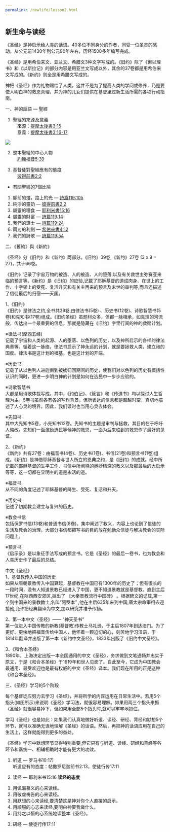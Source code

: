 ```yaml
---
permalink: /newlife/lesson2.html
---
```

<h2>新生命与读经</h2>

《圣经》是神启示给人类的话语。40多位不同身分的作者，同受一位圣灵的感动，从公元前1430年到公元90年左右，历经1500多年编写完成。

《圣经》是用希伯来文、亚兰文、希腊文3种文字写成的。《旧约》除了《但以理书》和《以斯拉记》的部分内容是用亚兰文写成以外，其余的37卷都是用希伯来文写成的。《新约》则全是用希腊文写成的。

神把《圣经》作为礼物赐给了人类，这并不是为了提高人类的学问或修养，乃是要使人明白神的救恩真理，并为神的儿女们提供在基督里过新生活所需的各项行动指南。

一、神的話語 — 聖經
1. 聖經的來源及意義  
　來源：[提摩太後書3:15](https://www.biblegateway.com/passage/?search=提摩太後書3:15&version=CUVMPS)  
　意義：[提摩太後書3:16-17](https://www.biblegateway.com/passage/?search=提摩太後書3:16-17&version=CUVMPS)  

<img src="https://henryccyu.github.io/2-1.jpg">

2. 整本聖經的中心人物  
　[約翰福音5:39](https://www.biblegateway.com/passage/?search=約翰福音5:39&version=CUVMPS)

3. 基督徒對聖經應有的態度  
　[彼得前書2:2](https://www.biblegateway.com/passage/?search=彼得前書2:2&version=CUVMPS)

+ 有關聖經的7個比喻  
1) 腳前的燈，路上的光 — [詩篇119:105](https://www.biblegateway.com/passage/?search=詩篇119:105&version=CUVMPS)  
2) 純淨的靈奶 — [彼得前書2:2](https://www.biblegateway.com/passage/?search=彼得前書2:2&version=CUVMPS)  
3) 屬靈的糧食 — [耶利米書15:16](https://www.biblegateway.com/passage/?search=耶利米書15:16&version=CUVMPS)  
4) 屬靈的財富 — [詩篇119:14](https://www.biblegateway.com/passage/?search=詩篇119:14&version=CUVMPS)  
5) 我們的謀士 — [詩篇119:24](https://www.biblegateway.com/passage/?search=詩篇119:24&version=CUVMPS)  
6) 兩刃的利劍 — [希伯來書4:12](https://www.biblegateway.com/passage/?search=希伯來書4:12&version=CUVMPS)  
7) 我們的詩歌 — [詩篇119:54](https://www.biblegateway.com/passage/?search=詩篇119:54&version=CUVMPS)  

二、《舊約》與《新約》

《圣经》分《旧约》和《新约》两部分。《旧约》39卷,《新约》27卷 (3 x 9 = 27)，共计66卷。

《旧约》记录了宇宙万物的被造、人的被造、人的堕落,以及有关救世主弥赛亚来临的预言等。《新约》是《旧约》的应验,记載了耶稣基督的道成肉身、在世上的工作、十字架上的受死、复活升天和有关主再来的预言及末世的审判等,而且还描述了信徒最后的归宿——天国。

1、《旧约》  
《旧约》是律法之约,全书共39卷,由律法书(5卷) 、历史书(12卷)、诗歌智慧书(5卷)和先知书(17卷)组成。《旧约圣经》虽题材众多，但都一脉相承，如真理的河流般，传达出一个最重要的信息，那就是隐藏在《旧约》字里行间的神的救赎计划。

※律法书(摩西五经)  
记载了宇宙和人类的起源、人的堕落、以色列的历史，以及神所启示的各样的律法典章等。循着这一脉络，律法书启示了神永远的计划，就是要拯救人类，建立祂的国度。律法书是这计划的根基，也是这计划的开端。

※历史书  
记载了从以色列人进迦南到被掳归回期间的历史，使我们对以色列的历史有概括性认识的同时，更进一步明白神的计划是如何在选民中一步步应验的。

※诗歌智慧书  
大都是用诗歌体裁写成。其中，《约伯记》、《箴言》和《传道书》均以探讨人生哲理为主。5卷书虽然各有各的写作背景，但所表达的信息都是超越时空，真切地描述了人心灵的境界。因此，我们读时也当用心灵去体会。

※先知书  
其中大先知书5卷，小先知书12卷。先知书的主题是审判与拯救，其目的在于呼吁人悔改。先知们一面激励选民等候神的救恩，一面为后来临到的救恩作了最好的见证。

2、《新约》  
《新约》共有27卷：由福音书(4卷)、历史书(1卷)、书信(21卷)和预言书(1卷)组成。《新约》是神借耶稣基督与世人所立的恩典之约，是《旧约》的成就。经中所记載的耶稣基督的生平工作、书信中所阐释的奥妙精深的教义以及那最后的大启示等等，这一切都在显明主的道是永活的道。

※福音书  
从不同的角度记述了耶稣基督的降生、受死、复活和升天。

※历史书  
记述了初期教会建立与复兴的历史。

※教会书信  
包括保罗书信(13卷)和普通书信(8卷)。集中阐述了教义，内容上也论到了信徒的生活及教会的治理。大部分书信都把写书的目的放在勉励众信徒与解决教会的实际问题上。

※预言书  
《启示录》是以象征手法写成的预言书。它是《圣经》的最后一卷书，也为教会和人类历史作了最后的总结。

中文《圣经》  
1、基督教传入中国的历史  
如果从唐朝景教传入中国算起，基督教在中国已有1300年的历史了；但有很长的一段时间，没有人知道景教已经进入了中国，更不知道景教就是基督教。直到主后17世纪,在陜西西安郊区,掘出了 《大秦景教流行中国碑》 。根据碑文的记载,第一个到中国来的景教教士,名叫“阿罗本” ,他在主后635年来到中国,唐太宗命宰相去迎接他,允许把经典翻译为中文,加以研究并准予传扬。

2、第一本中文〈圣经》—— "神天圣书"  
第一位进入中国传教的新教(基督教)传教士马礼逊，于主后1807年到达澳门。为了更好、更快地把福音传给中国人，他怀着一颗迫切的心，刻苦地学习汉语，于1814年翻译并出版了第一本《新约中文圣经》，1823年出版了《旧约中文圣经》。

3、《和合本圣经》  
1890年，上海决定出版一本全国通用的中文《圣经》，务求做到文笔通畅并忠实于原文，于是《和合本圣经》于1919年和世人见面了。自此至今，它成为中国教会最通用、最受欢迎也是最有权威的中文《圣经》译本。我们现在所用的正是这种《和合本圣经》。

三、《圣经》学习的5个阶段

每个基督徒应努力去学习《圣经》，并将所学的内容运用在日常生活中。若用5个指头(如图所示)来说明《圣经》学习法，就很容易理解。如果用两三个指头来抓〈圣经》就很容易掉下，但如果用全部5个指头时,就可以牢牢地抓住。

学习《圣经》也是如此：如果我们认真地做好听道、读经、研经、背经和默想5个环节，就可以准确无误地理解《圣经》的话语。然后，再把神的话语应用在自己的生活上，这样就能得到更多的益处。

《圣经》学习中默想环节显得特别重要,但它只有与听道、读经、研经和背经等各环节和谐统一、相辅相助时才能有更大的功效。

1. 听道 — 罗马书10:17)  
听道应有的态度：帖撒罗尼迦前书2:13，使徒行传17:11

2. 读经 — 耶利米书15:16
**读经的态度**  
1) 用饥渴慕义的心来读经。  
2) 用敬虔祷告的心来读经。  
3) 用默想的心来读经,要清楚这是神对你个人直接的启示。  
4) 用顺服的心志来读经,要明白神要我做什么。  
5) 用持之以恒的心系统地读整本《圣经》。  

3. 研经 — 使徒行传17:11
